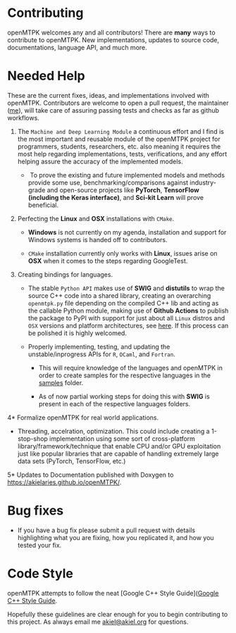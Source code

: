 # Contributing

openMTPK welcomes any and all contributors! There are **many** ways to contribute to openMTPK. New implementations, updates to source code, documentations, language API, and much more. 

# Needed Help

These are the current fixes, ideas, and implementations involved with openMTPK. Contributors are welcome to open a pull request, the maintainer ([me](github.com/akielaries)), will take care of assuring passing tests and checks as far as github workflows.

1. The `Machine and Deep Learning Module` a continuous effort and I find is the most important and reusable module of the openMTPK project for programmers, students, researchers, etc. also meaning it requires the most help regarding implementations, tests, verifications, and any effort helping assure the accuracy of the implemented models. 
   
   *  To prove the existing and future implemented models and methods provide some use, benchmarking/comparisons against industry-grade and open-source projects like **PyTorch**, **TensorFlow (including the Keras interface)**, and **Sci-kit Learn** will prove beneficial. 

2. Perfecting the **Linux** and **OSX** installations with `CMake`. 
   
   * **Windows** is not currently on my agenda, installation and support for Windows systems is handed off to contributors. 
   
   * `CMake` installation currently only works with **Linux**, issues arise on **OSX** when it comes to the steps regarding GoogleTest.

3. Creating bindings for languages.
   
   * The stable `Python API` makes use of **SWIG** and **distutils** to wrap the source C++ code into a shared library, creating an overarching `openmtpk.py` file depending on the compiled C++ lib and acting as the callable Python module, making use of **Github Actions** to publish the package to PyPI with support for just about all `Linux` distros and `OSX` versions and platform architectures, see [here](https://pypi.org/project/openmtpk/#files). If this process can be polished it is highly welcomed. 
   
   * Properly implementing, testing, and updating the unstable/inprogress APIs for `R`, `OCaml`, and `Fortran`. 
     
     * This will require knowledge of the languages and openMTPK in order to create samples for the respective languages in the [samples](https://github.com/akielaries/openMTPK/tree/main/samples) folder.
     
     * As of now partial working steps for doing this with **SWIG** is present in each of the respective languages folders. 

4* Formalize openMTPK for real world applications.
   
   * Threading, accelration, optimization. This could include creating a 1-stop-shop implementation using some sort of cross-platform library/framework/technique that enable CPU and/or GPU exploitation just like popular libraries that are capable of handling extremely large data sets (PyTorch, TensorFlow, etc.)

5* Updates to Documentation published with Doxygen to https://akielaries.github.io/openMTPK/. 

## 

# Bug fixes

* If you have a bug fix please submit a pull request with details highlighting what you are fixing, how you replicated it, and how you tested your fix. 



# Code Style

openMTPK attempts to follow the neat [Google C++ Style Guide]([Google C++ Style Guide](https://google.github.io/styleguide/cppguide.html). 





Hopefully these guidelines are clear enough for you to begin contributing to this project. As always email me akiel@akiel.org for questions.

